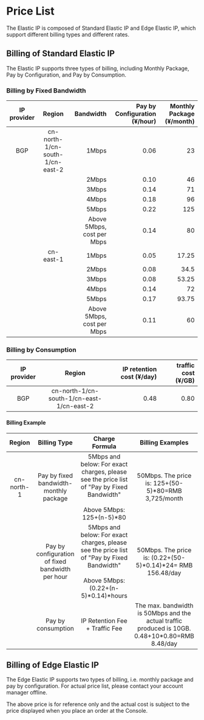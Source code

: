 # Price List

The Elastic IP is composed of Standard Elastic IP and Edge Elastic IP, which support different billing types and different rates.

## Billing of Standard Elastic IP

The Elastic IP supports three types of billing, including Monthly Package, Pay by Configuration, and Pay by Consumption.

### Billing by Fixed Bandwidth

| IP provider	| Region	|Bandwidth	| Pay by Configuration (¥/hour)	 |Monthly Package (¥/month) |
|:---:|:---:| ---:| ---:| ---:|
| BGP | cn-north-1/cn-south-1/cn-east-2 | 1Mbps | 0.06 | 23 |
|  |  | 2Mbps | 0.10 | 46 |
|  |  | 3Mbps | 0.14 | 71 |
|  |  | 4Mbps | 0.18 | 96 |
|  |  | 5Mbps | 0.22 | 125 |
|  |  | Above 5Mbps, cost per Mbps | 0.14 | 80 |
|  | cn-east-1 | 1Mbps | 0.05 | 17.25 |
|  |  | 2Mbps | 0.08 | 34.5 |
|  |  | 3Mbps | 0.08 | 53.25 |
|  |  | 4Mbps | 0.14 | 72 |
|  |  | 5Mbps | 0.17 | 93.75 |
|  |  | Above 5Mbps, cost per Mbps | 0.11 | 60 |

### Billing by Consumption

| IP provider	| Region	| IP retention cost (¥/day)	 | traffic cost (¥/GB) |
|:---:|:---:| ---:| ---:|
|BGP	| cn-north-1/cn-south-1/cn-east-1/cn-east-2 | 0.48 | 0.80	|

#### Billing Example

| Region | Billing Type | Charge Formula | Billing Examples |
|:---:|:---:|:---:|:---:|
| cn-north-1 | Pay by fixed bandwidth-monthly package | 5Mbps and below: For exact charges, please see the price list of "Pay by Fixed Bandwidth" <br /><br />  Above 5Mbps: 125+(n-5)\*80 | 50Mbps. The price is: 125+(50-5)\*80=RMB 3,725/month |
|  | Pay by configuration of fixed bandwidth per hour | 5Mbps and below: For exact charges, please see the price list of "Pay by Fixed Bandwidth" <br /><br />  Above 5Mbps: (0.22+(n-5)\*0.14)\*hours | 50Mbps. The price is: (0.22+(50-5)\*0.14)\*24= RMB 156.48/day |
|  | Pay by consumption | IP Retention Fee + Traffic Fee | The max. bandwidth is 50Mbps and the actual traffic produced is 10GB. 0.48+10\*0.80=RMB 8.48/day |

## Billing of Edge Elastic IP

The Edge Elastic IP supports two types of billing, i.e. monthly package and pay by configuration. For actual price list, please contact your account manager offline.

The above price is for reference only and the actual cost is subject to the price displayed when you place an order at the Console.

